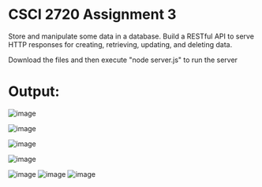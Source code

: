 # CSCI 2720 Assignment 3

Store and manipulate some data in a database. Build a RESTful API to serve HTTP
responses for creating, retrieving, updating, and deleting data.

Download the files and then execute "node server.js" to run the server
# Output:
![image](https://user-images.githubusercontent.com/60846680/166866568-e4a96f47-92f3-4850-9f30-c2f6fcfbbfaa.png)

![image](https://user-images.githubusercontent.com/60846680/166866651-a4384b39-7b48-4ed0-94e1-d7ad7cd70fc5.png)

![image](https://user-images.githubusercontent.com/60846680/166866616-479b7604-86fc-43f8-bfef-8de2525f381f.png)

![image](https://user-images.githubusercontent.com/60846680/166866638-7dd99450-2774-4b4a-ac09-6d30bda2e0ca.png)

![image](https://user-images.githubusercontent.com/60846680/166866731-f2b7d621-95ac-4117-961c-591420a97964.png)
![image](https://user-images.githubusercontent.com/60846680/166866762-e9d858b7-eaf6-4752-abec-2c019650bfc1.png)
![image](https://user-images.githubusercontent.com/60846680/166866781-423dc9ae-0625-42f7-a61a-c08e67265b33.png)

